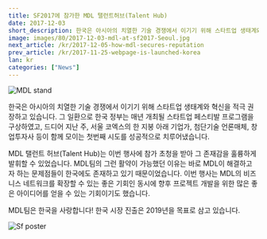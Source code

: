 ```yaml
---
title: SF2017에 참가한 MDL 탤런트허브(Talent Hub)
date: 2017-12-03
short_description: 한국은 아시아의 치열한 기술 경쟁에서 이기기 위해 스타트업 생태계와 혁신을 적극 권장하고 있습니다.
image: images/80/2017-12-03-mdl-at-sf2017-Seoul.jpg
next_article: /kr/2017-12-05-how-mdl-secures-reputation
prev_article: /kr/2017-11-25-webpage-is-launched-korea
lan: kr
categories: ["News"]
---
```


![MDL stand](https://gateway.ipfs.io/ipfs/QmdYQCaVShYseZF4eWZC1VxzyYR7h31ZXwFiBd8SgzZLVB/MDL_sf2017.jpeg)

한국은 아시아의 치열한 기술 경쟁에서 이기기 위해 스타트업 생태계와 혁신을 적극 권장하고 있습니다. 그 일환으로 한국 정부는 매년 개최될 스타트업 페스티발 프로그램을 구상하였고, 드디어 지난 주, 서울 코엑스의 한 지붕 아래 기업가, 첨단기술 언론매체, 창업투자사 등이 함께 모이는 첫번째 시도를 성공적으로 치루어냈습니다.

MDL 탤런트 허브(Talent Hub)는 이번 행사에 참가 초청을 받아 그 존재감을 훌륭하게 발휘할 수 있었습니다. MDL팀의 그런 활약이 가능했던 이유는 바로 MDL이 해결하고자 하는 문제점들이 한국에도 존재하고 있기 때문이었습니다. 이번 행사는 MDL의 비즈니스 네트워크를 확장할 수 있는 좋은 기회인 동시에 향후 프로젝트 개발을 위한 많은 좋은 아이디어를 얻을 수 있는 기회이기도 했습니다.

MDL팀은 한국을 사랑합니다! 한국 시장 진출은 2019년을 목표로 삼고 있습니다.


![Sf poster](https://gateway.ipfs.io/ipfs/QmeGn8mXf7Ew3QVifuQMXuyHWqi1696tuJgW8EhcPBqjWr/MDL_sf2017_1.jpeg)
